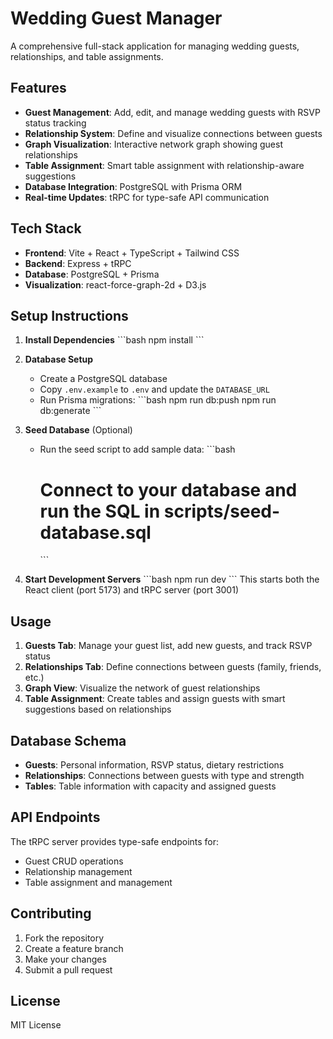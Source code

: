 # Wedding Guest Manager

A comprehensive full-stack application for managing wedding guests, relationships, and table assignments.

## Features

- **Guest Management**: Add, edit, and manage wedding guests with RSVP status tracking
- **Relationship System**: Define and visualize connections between guests
- **Graph Visualization**: Interactive network graph showing guest relationships
- **Table Assignment**: Smart table assignment with relationship-aware suggestions
- **Database Integration**: PostgreSQL with Prisma ORM
- **Real-time Updates**: tRPC for type-safe API communication

## Tech Stack

- **Frontend**: Vite + React + TypeScript + Tailwind CSS
- **Backend**: Express + tRPC
- **Database**: PostgreSQL + Prisma
- **Visualization**: react-force-graph-2d + D3.js

## Setup Instructions

1. **Install Dependencies**
   \`\`\`bash
   npm install
   \`\`\`

2. **Database Setup**
   - Create a PostgreSQL database
   - Copy `.env.example` to `.env` and update the `DATABASE_URL`
   - Run Prisma migrations:
     \`\`\`bash
     npm run db:push
     npm run db:generate
     \`\`\`

3. **Seed Database** (Optional)
   - Run the seed script to add sample data:
     \`\`\`bash
     # Connect to your database and run the SQL in scripts/seed-database.sql
     \`\`\`

4. **Start Development Servers**
   \`\`\`bash
   npm run dev
   \`\`\`
   This starts both the React client (port 5173) and tRPC server (port 3001)

## Usage

1. **Guests Tab**: Manage your guest list, add new guests, and track RSVP status
2. **Relationships Tab**: Define connections between guests (family, friends, etc.)
3. **Graph View**: Visualize the network of guest relationships
4. **Table Assignment**: Create tables and assign guests with smart suggestions based on relationships

## Database Schema

- **Guests**: Personal information, RSVP status, dietary restrictions
- **Relationships**: Connections between guests with type and strength
- **Tables**: Table information with capacity and assigned guests

## API Endpoints

The tRPC server provides type-safe endpoints for:
- Guest CRUD operations
- Relationship management
- Table assignment and management

## Contributing

1. Fork the repository
2. Create a feature branch
3. Make your changes
4. Submit a pull request

## License

MIT License
